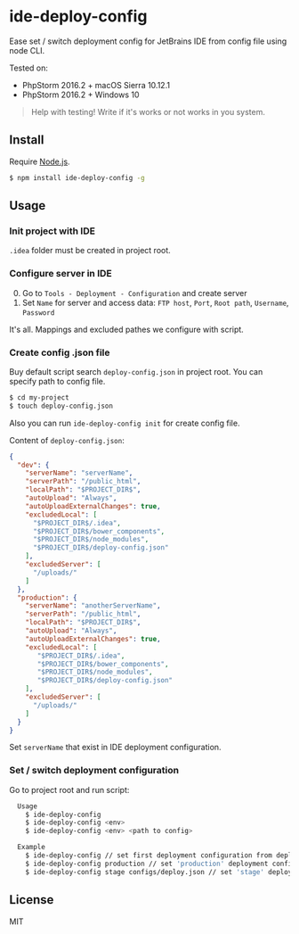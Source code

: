 # ide-deploy-config
Ease set / switch deployment config for JetBrains IDE from config file using node CLI.

Tested on:
- PhpStorm 2016.2 + macOS Sierra 10.12.1 
- PhpStorm 2016.2 + Windows 10 

> Help with testing! Write if it's works or not works in you system.


## Install

Require [Node.js](https://nodejs.org/en/).

```bash
$ npm install ide-deploy-config -g
```


## Usage

### Init project with IDE

`.idea` folder must be created in project root.

### Configure server in IDE
 
0. Go to `Tools - Deployment - Configuration` and create server
0. Set `Name` for server and access data: `FTP host`, `Port`, `Root path`, `Username`,  `Password`

It's all. Mappings and excluded pathes we configure with script.


### Create config .json file

Buy default script search `deploy-config.json` in project root. You can specify path to config file.

```bash
$ cd my-project
$ touch deploy-config.json
```

Also you can run `ide-deploy-config init` for create config file.

Content of `deploy-config.json`:

```json
{
  "dev": {
    "serverName": "serverName",
    "serverPath": "/public_html",
    "localPath": "$PROJECT_DIR$",
    "autoUpload": "Always",
    "autoUploadExternalChanges": true,
    "excludedLocal": [
      "$PROJECT_DIR$/.idea",
      "$PROJECT_DIR$/bower_components",
      "$PROJECT_DIR$/node_modules",
      "$PROJECT_DIR$/deploy-config.json"
    ],
    "excludedServer": [
      "/uploads/"
    ]
  },
  "production": {
    "serverName": "anotherServerName",
    "serverPath": "/public_html",
    "localPath": "$PROJECT_DIR$",
    "autoUpload": "Always",
    "autoUploadExternalChanges": true,
    "excludedLocal": [
       "$PROJECT_DIR$/.idea",
       "$PROJECT_DIR$/bower_components",
       "$PROJECT_DIR$/node_modules",
       "$PROJECT_DIR$/deploy-config.json"
    ],
    "excludedServer": [
      "/uploads/"
    ]
  }
}
```

Set `serverName` that exist in IDE deployment configuration.


### Set / switch deployment configuration

Go to project root and run script:

```bash
  Usage
    $ ide-deploy-config
    $ ide-deploy-config <env>
    $ ide-deploy-config <env> <path to config>

  Example
    $ ide-deploy-config // set first deployment configuration from deploy-config.json
    $ ide-deploy-config production // set 'production' deployment configuration from deploy-config.json
    $ ide-deploy-config stage configs/deploy.json // set 'stage' deployment configuration from configs/deploy.json
```


## License

MIT
